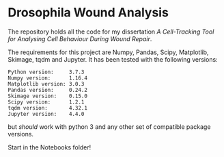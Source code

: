 # Drosophila Wound Analysis

The repository holds all the code for my dissertation *A Cell-Tracking Tool for Analysing Cell Behaviour During Wound Repair*. 

The requirements for this project are Numpy, Pandas, Scipy, Matplotlib, Skimage, tqdm and Jupyter. It has been tested with the following versions:

```
Python version:     3.7.3
Numpy version:      1.16.4
Matplotlib version: 3.0.3
Pandas version:     0.24.2
Skimage version:    0.15.0
Scipy version:      1.2.1
tqdm version:       4.32.1
Jupyter version:    4.4.0
```

but *should* work with python 3 and any other set of compatible package versions. 

Start in the Notebooks folder!

